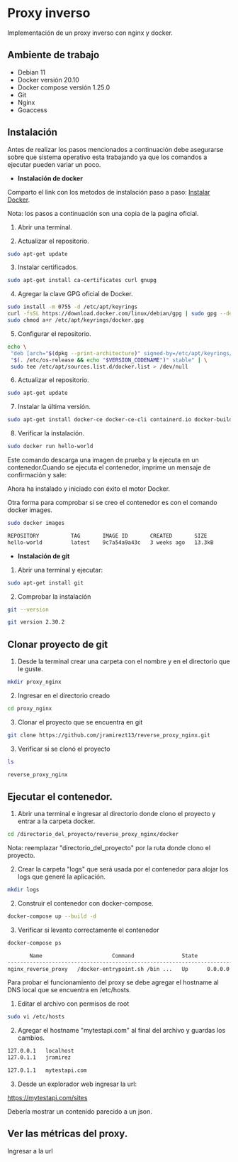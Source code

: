 # Proxy inverso

Implementación de un proxy inverso con nginx y docker.

## Ambiente de trabajo

* Debian 11
* Docker versión 20.10
* Docker compose versión 1.25.0
* Git
* Nginx
* Goaccess

## Instalación

Antes de realizar los pasos mencionados a continuación debe asegurarse sobre que sistema operativo esta trabajando ya que los comandos a ejecutar pueden variar un poco.


* **Instalación de docker**

Comparto el link con los metodos de instalación paso a paso:
 [Instalar Docker](https://docs.docker.com/get-docker/).

Nota: los pasos a  continuación son una copia de la pagina oficial.

 1. Abrir una terminal.

2. Actualizar el repositorio.
 ```bash
sudo apt-get update
```

3. Instalar certificados.
 ```bash
sudo apt-get install ca-certificates curl gnupg
```

4. Agregar la clave GPG oficial de Docker.
 ```bash
 sudo install -m 0755 -d /etc/apt/keyrings
 curl -fsSL https://download.docker.com/linux/debian/gpg | sudo gpg --dearmor -o /etc/apt/keyrings/docker.gpg
 sudo chmod a+r /etc/apt/keyrings/docker.gpg
```

5. Configurar el repositorio.
 ```bash
 echo \
  "deb [arch="$(dpkg --print-architecture)" signed-by=/etc/apt/keyrings/docker.gpg] https://download.docker.com/linux/debian \
  "$(. /etc/os-release && echo "$VERSION_CODENAME")" stable" | \
  sudo tee /etc/apt/sources.list.d/docker.list > /dev/null
```
6. Actualizar el repositorio.
 ```bash
sudo apt-get update
```

7. Instalar la última versión.
 ```bash
sudo apt-get install docker-ce docker-ce-cli containerd.io docker-buildx-plugin docker-compose-plugin
```

8. Verificar la instalación.
 ```bash
sudo docker run hello-world
```

Este comando descarga una imagen de prueba y la ejecuta en un contenedor.Cuando se ejecuta el contenedor, imprime un mensaje de confirmación y sale:

Ahora ha instalado y iniciado con éxito el motor Docker.


Otra forma para comprobar si se creo el contenedor es con el comando docker images.

 ```bash
sudo docker images

REPOSITORY          TAG       IMAGE ID       CREATED       SIZE
hello-world         latest    9c7a54a9a43c   3 weeks ago   13.3kB
```


* **Instalación de git**

1. Abrir una terminal y ejecutar:

```bash
sudo apt-get install git
```

2. Comprobar la instalación
```bash
git --version

git version 2.30.2
```

## Clonar proyecto de git

1. Desde la terminal crear una carpeta con el nombre y en el directorio que le guste.

```bash
mkdir proxy_nginx
```

2. Ingresar en el directorio creado

```bash
cd proxy_nginx
```

3. Clonar el proyecto que se encuentra en git

```bash
git clone https://github.com/jramirezt13/reverse_proxy_nginx.git
```

3. Verificar si se clonó el proyecto

```bash
ls  

reverse_proxy_nginx
```

## Ejecutar el contenedor.

1. Abrir una terminal e ingresar al directorio donde clono el proyecto y entrar a la carpeta docker.

```bash
cd /directorio_del_proyecto/reverse_proxy_nginx/docker
```
Nota: reemplazar "directorio_del_proyecto" por la ruta donde clono el proyecto.

2. Crear la carpeta "logs" que será usada por el contenedor para alojar los logs que generé la aplicación.

```bash
mkdir logs
```

2. Construir el contenedor con docker-compose.

```bash
docker-compose up --build -d
```

3. Verificar si levanto correctamente el contenedor

```bash
docker-compose ps

       Name                      Command               State                    Ports                  
-------------------------------------------------------------------------------------------------------
nginx_reverse_proxy   /docker-entrypoint.sh /bin ...   Up      0.0.0.0:443->443/tcp, 0.0.0.0:80->80/tcp
```

Para probar el funcionamiento del proxy se debe agregar el hostname al DNS local que se encuentra en /etc/hosts.


1. Editar el archivo con permisos de root

```bash
sudo vi /etc/hosts
```

2. Agregar el hostname "mytestapi.com" al final del archivo y guardas los cambios.

```bash
127.0.0.1	localhost
127.0.1.1	jramirez

127.0.1.1	mytestapi.com

```

3. Desde un explorador web ingresar la url:

https://mytestapi.com/sites

Debería mostrar un contenido parecido a un json.


 
## Ver las métricas del proxy.


Ingresar a la url 

